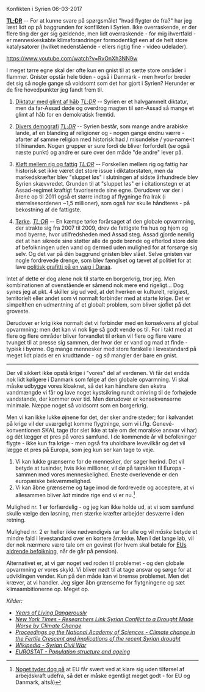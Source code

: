Konfikten i Syrien
06-03-2017


**[TL;DR](http://en.wikipedia.org/wiki/Wikipedia:Too_long;_didn't_read)** -- For at kunne svare på spørgsmålet "hvad flygter de fra?" har jeg læst lidt op på baggrunden for konflikten i Syrien. Ikke overraskende, er der flere ting der gør sig gældende, men lidt overraskende - for mig ihvertfald - er menneskeskabte klimaforandringer formodentligt een af de helt store katalysatorer (hvilket nedenstående - ellers rigtig fine - video udelader).

https://www.youtube.com/watch?v=RvOnXh3NN9w

I meget tørre egne skal der ofte kun en gnist til at sætte store områder i flammer. Gnister opstår hele tiden - også i Danmark - men hvorfor breder det sig så nogle gange så voldsomt som det har gjort i Syrien? Herunder er de fire hovedpunkter jeg fandt frem til.

1. [Diktatur med glimt af håb](https://en.wikipedia.org/wiki/Syrian_Civil_War#Assad_government)
    *[TL;DR](http://en.wikipedia.org/wiki/Wikipedia:Too_long;_didn't_read)* -- Syrien er et halvgammelt diktatur, men da far-Assad døde og overdrog magten til søn-Assad så mange et glimt af håb for en demokratisk fremtid.

2. [Divers demografi](https://en.wikipedia.org/wiki/Syrian_Civil_War#Demographics)
    *[TL;DR](http://en.wikipedia.org/wiki/Wikipedia:Too_long;_didn't_read)* -- Syrien består, som mange andre arabiske lande, af en blanding af religioner og - nogen gange endnu værre - afarter af samme religion med historisk had / misundelse / you-name-it til hinanden. Nogen grupper er sure fordi de bliver forfordelt (se også næste punkt) og andre er sure over den måde "de andre" lever på.

3. [Kløft mellem rig og fattig](https://en.wikipedia.org/wiki/Syrian_Civil_War#Socio-economics)
    *[TL;DR](http://en.wikipedia.org/wiki/Wikipedia:Too_long;_didn't_read)* -- Forskellen mellem rig og fattig har historisk set ikke været det store issue i diktatorstaten, men da markedskræfter blev "sluppet løs" i slutningen af sidste århundrede blev Syrien skævvredet. Grunden til at "sluppet løs" er i citationstegn er at Assad-regimet kraftigt favoriserede sine egne. Derudover var der i årene op til 2011 også et større indtog af flygninge fra Irak (i størrelsesordenen ~1,5 millioner), som også har skulle håndteres - på bekostning af de fattigste.

4. [Tørke](http://www.nytimes.com/2015/03/03/science/earth/study-links-syria-conflict-to-drought-caused-by-climate-change.html).
    *[TL;DR](http://en.wikipedia.org/wiki/Wikipedia:Too_long;_didn't_read)* -- En kæmpe tørke forårsaget af den globale opvarmning, der strakte sig fra 2007 til 2009, drev de fattigste fra hus og hjem og mod byerne, hvor utilfredsheden med Assad steg. Assad gjorde nemlig det at han sikrede sine støtter alle de gode brønde og efterlod store dele af befolkningen uden vand og dermed uden mulighed for at forsørge sig selv. Og det var på dén baggrund gnisten blev slået. Selve gnisten var nogle fordrevede drenge, som blev fænglset og tævet af politiet for at lave [politisk grafitti på en væg i Daraa](http://www.npr.org/2012/03/16/148719850/revisiting-the-spark-that-kindled-the-syrian-uprising).

Intet af dette er dog alene nok til starte en borgerkrig, tror jeg. Men kombinationen af ovenstående er såmend nok mere end rigeligt... Dog synes jeg at pkt. 4 skiller sig ud ved, at det hverken er kulturelt, religiøst, territorielt eller andet som vi normalt forbinder med at starte krige. Det er simpelthen en udmøntning af et globalt problem, som bliver sjoflet på det groveste.

Derudover er krig ikke normalt det vi forbinder med en konsekvens af global opvarmning; men det kan vi nok lige så godt vende os til. For i takt med at flere og flere områder bliver forvandlet til ørken vil flere og flere være tvunget til at presse sig sammen, der hvor der er vand og mad at finde - typisk i byerne. Og mange mennesker med store forskelle i levestandard på meget lidt plads er en krudttønde - og *så* mangler der bare en gnist.

--------

Der vil sikkert ikke opstå krige i "vores" del af verdenen. Vi får det endda nok lidt køligere i Danmark som følge af den globale opvarmning. Vi skal måske udbygge vores kloaknet, så det kan håndtere den ekstra vandmængde vi får og lave noget kystsikring rundt omkring til de forhøjede vandstande, der kommer over tid. Men derudover er konsekvenserne minimale. Næppe noget så voldsomt som en borgerkrig.

Men vi kan ikke lukke øjnene for det, der sker andre steder; for i kølvandet på krige vil der uværgeligt komme flygtninge, som vi i.flg. Genevé-konventionen SKAL tage (for slet ikke at tale om det moralske ansvar vi har) og dét lægger et pres på vores samfund. I de kommende år vil befolkninger flygte - ikke kun fra krige - men også fra uholdbare levevilkår og det vil lægge et pres på Europa, som jeg kun ser kan tage to veje.

1. Vi kan lukke grænserne for de mennesker, der søger herind. Det vil betyde at tusinder, hvis ikke millioner, vil dø på tærsklen til Europa - sammen med vores menneskelighed. Eneste overlevende er den europæiske bekvemmelighed.
2. Vi kan åbne grænserne og tage imod de fordrevede og acceptere, at vi allesammen bliver *lidt* mindre rige end vi er nu.[^2]

Mulighed nr. 1 er forfærdelig - og jeg kan ikke holde ud, at vi som samfund skulle vælge den løsning, men stærke kræfter arbejder desværre i den retning.

Mulighed nr. 2 er heller ikke nødvendigvis rar for alle og vil *måske* betyde et mindre fald i levestandard over en kortere årrække. Men I det lange løb, vil der nok nærmere være tale om en gevinst (for hvem skal betale for [EUs aldrende befolkning](http://ec.europa.eu/eurostat/statistics-explained/index.php/File:Increase_in_the_share_of_the_population_aged_65_years_or_over_between_2004_and_2014_(percentage_points)_YB15.png), når de går på pension).

Alternativet er, at vi gør noget ved roden til problemet - og den globale opvarmning *er* vores skyld. Vi bliver nødt til at tage ansvar og sørge for at udviklingen vender. Kun på den måde kan vi bremse problemet. Men det kræver, at vi handler. Jeg siger åbn grænserne for flytgningene og sæt klimaambitionerne op. Meget op.

*Kilder:*

- *[Years of Living Dangerously ](http://yearsoflivingdangerously.tumblr.com/post/86898140738/this-comic-was-produced-in-partnership-by-years-of)*
- *[New York Times - Researchers Link Syrian Conflict to a Drought Made Worse by Climate Change](http://www.nytimes.com/2015/03/03/science/earth/study-links-syria-conflict-to-drought-caused-by-climate-change.html)*
- *[Proceedings og the National Academy of Sciences - Climate change in the Fertile Crescent and implications of the recent Syrian drought](http://www.pnas.org/content/112/11/3241.abstract)*
- *[Wikipedia - Syrian Civil War](https://en.wikipedia.org/wiki/Syrian_Civil_War)*
- *[EUROSTAT - Population structure and ageing](http://ec.europa.eu/eurostat/statistics-explained/index.php/Population_structure_and_ageing)*

[^2]: [Noget tyder dog på](http://www.reuters.com/article/2014/12/01/us-europe-demographics-idUSKCN0JF1KA20141201) at EU får svært ved at klare sig uden tilførsel af arbejdskraft udefra, så det er måske egentligt meget godt - for EU og Danmark, altså)
